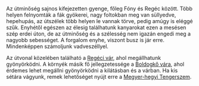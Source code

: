 Az útminőség sajnos kifejezetten gyenge, főleg Fóny és Regéc között. Több helyen felnyomták a fák gyökerei, nagy foltokban meg van süllyedve, hepehupás, az útszélek több helyen le vannak törve, pedig amúgy is eléggé szűk. Enyhétől egészen az élesig találhatunk kanyarokat ezen a mesésen szép erdei úton, de az útminőség és a szélesség nem igazán engedi meg a nagyobb sebességet. A forgalom enyhe, viszont busz is jár erre. Mindenképpen számoljunk vadveszéllyel.

Az útvonal közelében található a [Regéci vár](#geo:Reg%C3%A9ci%20v%C3%A1r@48.380544,21.347699/?b=Egy%20r%C3%A9szben%20fel%C3%BAj%C3%ADtott,%20r%C3%A9szben%20rom%20%C3%A1llapot%C3%BA%20v%C3%A1r,%20ahonnan%20gy%C3%B6ny%C3%B6r%C5%B1%20kil%C3%A1t%C3%A1sban%20lehet%20r%C3%A9sz%C3%BCnk%20a%20k%C3%B6rnyez%C5%91%20v%C3%B6lgyekre%20%C3%A9s%20hegyekre.%20Tov%C3%A1bbi%20inform%C3%A1ci%C3%B3%C3%A9rt,%20nyitvatart%C3%A1s%C3%A9rt%20l%C3%A1togassuk%20meg%20a%20honlapj%C3%A1t:%20%3Chttps://www.regecivar.hu/%3E.), ahol megállhatunk gyönyörködni. A környék másik fő jellegzetessége a [Boldogkő vára](#geo:Boldogk%C5%91%20v%C3%A1ra@48.344733,21.232486/?b=Itt%20tal%C3%A1lhat%C3%B3%20a%20k%C3%B6rny%C3%A9k%20egyik%20legh%C3%ADresebb%20v%C3%A1ra.%20A%20v%C3%A1r%20f%C5%91%20jellegzetess%C3%A9ge,%20hogy%20hosszan%20kis%C3%A9t%C3%A1lhatunk%20a%20v%C3%A1rfalra,%20ahol%20gy%C3%B6ny%C3%B6rk%C3%B6dhet%C3%BCnk%20a%20leny%C5%B1g%C3%B6z%C5%91%20kil%C3%A1t%C3%A1sban.%20A%20nyitvatart%C3%A1sr%C3%B3l%20%C3%A9s%20jegy%C3%A1rakr%C3%B3l%20%C3%A9rdemes%20t%C3%A1j%C3%A9koz%C3%B3dni%20a%20honlapj%C3%A1n:%20%3Chttps://boldogkovara.hu/%3E.), ahol érdemes lehet megállni gyönyörködni a kilátásban és a várban. Ha kis sétára vágyunk, remek lehetőséget nyújt erre a [Megyer-hegyi Tengerszem](#geo:Cir%C3%B3ka%20Pihen%C5%91park@48.351415,21.566961/?b=A%20Cir%C3%B3ka%20Pihen%C5%91park%20parkol%C3%B3j%C3%A1b%C3%B3l%20k%C3%B6nnyen,%20kis%20s%C3%A9t%C3%A1val%20megk%C3%B6zel%C3%ADthet%C5%91%20mesesz%C3%A9p%20term%C3%A9szeti%20l%C3%A1tv%C3%A1nyoss%C3%A1g%20a%20Megyer-hegyi%20Tengerszem.%20K%C3%B6nnyen%20k%C3%B6rbes%C3%A9t%C3%A1lhat%C3%B3%20%C3%A9s%20egy%20kis%20kit%C3%A9r%C5%91vel%20felm%C3%A1szhatunk%20a%20kil%C3%A1t%C3%B3ba%20is.%20%0AA%20tengerszem%20k%C3%B6rny%C3%A9ki%20ter%C3%BClet%20inform%C3%A1ci%C3%B3%C3%A9rt%20l%C3%A1togassunk%20el%20a%20honlapj%C3%A1ra:%20%3Chttps://tengerszeminfo.hu%3E.).
